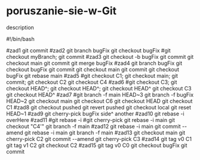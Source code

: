 # poruszanie-sie-w-Git
description

#!/bin/bash 

#zad1
git commit
#zad2
git branch bugFix
git checkout bugFix
#git checkout myBranch; git commit
#zad3
git checkout -b bugFix
git commit
git checkout main
git commit
git merge bugFix
#zad4
git branch bugFix
git checkout bugFix
git commit
git checkout main
git commit
git checkout bugFix
git rebase main
#zad5
#git checkout C1; git checkout main; git commit; git checkout C2
git checkout C4
#zad6
#git checkout C3; git checkout HEAD^; git checkout HEAD^; git checkout HEAD^
git checkout C3
git checkout HEAD^
#zad7
#git branch -f main HEAD~3
git branch -f bugFix HEAD~2
git checkout main
git checkout C6
git checkout HEAD
git checkout C1
#zad8
git checkout pushed
git revert pushed
git checkout local
git reset HEAD~1
#zad9
git cherry-pick bugFix side^ another
#zad10
git rebase -i overHere
#zad11
#git rebase -i
#git cherry-pick
git rebase -i main
git checkout "C4'"
git branch -f main
#zad12
git rebase -i main
git commit --amend
git rebase -i main
git branch -f main
#zad13
git checkout main
git cherry-pick C2
git commit --amend
git cherry-pick C3
#zad14
git tag v0 C1
git tag v1 C2
git checkout C2
#zad15
git tag v0 C0
git checkout bugFix
git commit

